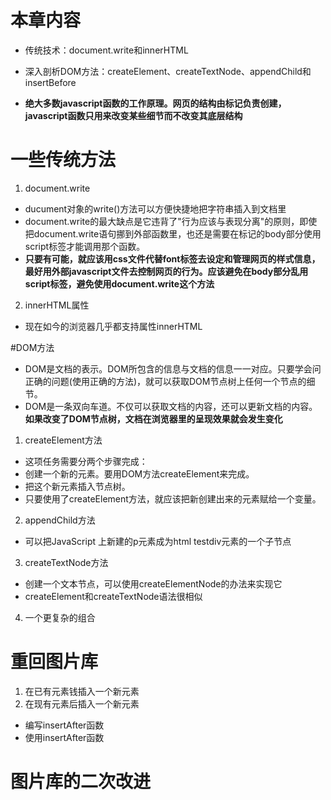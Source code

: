 # 本章内容
- 传统技术：document.write和innerHTML
- 深入剖析DOM方法：createElement、createTextNode、appendChild和insertBefore

- **绝大多数javascript函数的工作原理。网页的结构由标记负责创建，javascript函数只用来改变某些细节而不改变其底层结构**

# 一些传统方法
1. document.write
- ducument对象的write()方法可以方便快捷地把字符串插入到文档里
- document.write的最大缺点是它违背了"行为应该与表现分离"的原则，即使把document.write语句挪到外部函数里，也还是需要在标记的body部分使用script标签才能调用那个函数。
- **只要有可能，就应该用css文件代替font标签去设定和管理网页的样式信息，最好用外部javascript文件去控制网页的行为。应该避免在body部分乱用script标签，避免使用document.write这个方法**


2. innerHTML属性
- 现在如今的浏览器几乎都支持属性innerHTML


#DOM方法
- DOM是文档的表示。DOM所包含的信息与文档的信息一一对应。只要学会问正确的问题(使用正确的方法)，就可以获取DOM节点树上任何一个节点的细节。
- DOM是一条双向车道。不仅可以获取文档的内容，还可以更新文档的内容。**如果改变了DOM节点树，文档在浏览器里的呈现效果就会发生变化**
1. createElement方法
- 这项任务需要分两个步骤完成：
- 创建一个新的元素。要用DOM方法createElement来完成。
- 把这个新元素插入节点树。
- 只要使用了createElement方法，就应该把新创建出来的元素赋给一个变量。

2. appendChild方法
- 可以把JavaScript 上新建的p元素成为html testdiv元素的一个子节点


3. createTextNode方法
- 创建一个文本节点，可以使用createElementNode的办法来实现它
- createElement和createTextNode语法很相似

4. 一个更复杂的组合


# 重回图片库
 1. 在已有元素钱插入一个新元素
 2. 在现有元素后插入一个新元素
   - 编写insertAfter函数
   - 使用insertAfter函数


# 图片库的二次改进   